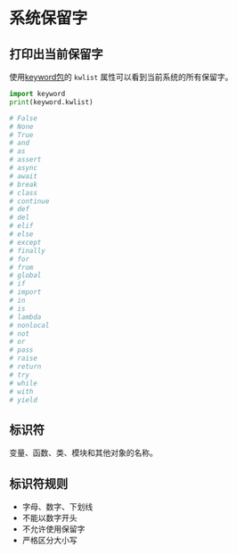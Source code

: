 # 系统保留字

## 打印出当前保留字

使用[keyword包](https://docs.python.org/3.10/library/keyword.html#module-keyword)的 `kwlist` 属性可以看到当前系统的所有保留字。

```python
import keyword
print(keyword.kwlist)

# False
# None
# True
# and
# as
# assert
# async
# await
# break
# class
# continue
# def
# del
# elif
# else
# except
# finally
# for
# from
# global
# if
# import
# in
# is
# lambda
# nonlocal
# not
# or
# pass
# raise
# return
# try
# while
# with
# yield
```

## 标识符

变量、函数、类、模块和其他对象的名称。

## 标识符规则

- 字母、数字、下划线
- 不能以数字开头
- 不允许使用保留字
- 严格区分大小写
